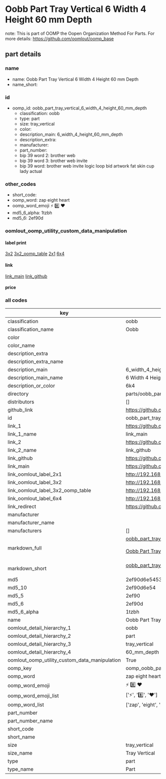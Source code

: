 # Oobb Part Tray Vertical 6 Width 4 Height 60 mm Depth  

note: This is part of OOMP the Oopen Organization Method For Parts. For more details: https://github.com/oomlout/oomp_base

##  part details
  







### name
* name: Oobb Part Tray Vertical 6 Width 4 Height 60 mm Depth
* name_short: 
### id
* oomp_id: oobb_part_tray_vertical_6_width_4_height_60_mm_depth
  * classification: oobb
  * type: part
  * size: tray_vertical
  * color: 
  * description_main: 6_width_4_height_60_mm_depth
  * description_extra: 
  * manufacturer: 
  * part_number: 
  * bip 39 word 2: brother web
  * bip 39 word 3: brother web invite
  * bip 39 word: brother web invite logic loop bid artwork fat skin cup lady actual

### other_codes
* short_code: 
* oomp_word: zap eight heart
* oomp_word_emoji :zap: :eight: :heart:
* md5_6_alpha: 1tzbh
* md5_6: 2ef90d






### oomlout_oomp_utility_custom_data_manipulation
#### label print
[3x2](http://192.168.1.245:1112/?label=oomp%201tzbh)
[3x2_oomp_table](http://192.168.1.108:1112/?label=oomp%201tzbh)
[2x1](http://192.168.1.242:1112/?label=oomp%201tzbh)
[6x4](http://192.168.1.55:1112/?label=oomp%201tzbh)    

#### link

[link_main](https://github.com/oomlout/oomlout_oomp_version_1_messy/tree/main/parts/oobb_part_tray_vertical_6_width_4_height_60_mm_depth) [link_github](https://github.com/oomlout/oomlout_oomp_version_1_messy/tree/main/parts/oobb_part_tray_vertical_6_width_4_height_60_mm_depth)                             

#### price







### all codes 
| key | value |  
| --- | --- |  
| classification | oobb |  
| classification_name | Oobb |  
| color |  |  
| color_name |  |  
| description_extra |  |  
| description_extra_name |  |  
| description_main | 6_width_4_height_60_mm_depth |  
| description_main_name | 6 Width 4 Height 60 mm Depth |  
| description_or_color | 6k4 |  
| directory | parts/oobb_part_tray_vertical_6_width_4_height_60_mm_depth |  
| distributors | [] |  
| github_link | https://github.com/oomlout/oomlout_oomp_part_src/tree/main/parts/oobb_part_tray_vertical_6_width_4_height_60_mm_depth |  
| id | oobb_part_tray_vertical_6_width_4_height_60_mm_depth |  
| link_1 | https://github.com/oomlout/oomlout_oomp_version_1_messy/tree/main/parts/oobb_part_tray_vertical_6_width_4_height_60_mm_depth |  
| link_1_name | link_main |  
| link_2 | https://github.com/oomlout/oomlout_oomp_version_1_messy/tree/main/parts/oobb_part_tray_vertical_6_width_4_height_60_mm_depth |  
| link_2_name | link_github |  
| link_github | https://github.com/oomlout/oomlout_oomp_version_1_messy/tree/main/parts/oobb_part_tray_vertical_6_width_4_height_60_mm_depth |  
| link_main | https://github.com/oomlout/oomlout_oomp_version_1_messy/tree/main/parts/oobb_part_tray_vertical_6_width_4_height_60_mm_depth |  
| link_oomlout_label_2x1 | http://192.168.1.242:1112/?label=oomp%201tzbh |  
| link_oomlout_label_3x2 | http://192.168.1.245:1112/?label=oomp%201tzbh |  
| link_oomlout_label_3x2_oomp_table | http://192.168.1.108:1112/?label=oomp%201tzbh |  
| link_oomlout_label_6x4 | http://192.168.1.55:1112/?label=oomp%201tzbh |  
| link_redirect | https://github.com/oomlout/oomlout_oomp_version_1_messy/tree/main/parts/oobb_part_tray_vertical_6_width_4_height_60_mm_depth |  
| manufacturer |  |  
| manufacturer_name |  |  
| manufacturers | [] |  
| markdown_full | [oobb_part_tray_vertical_6_width_4_height_60_mm_depth](none)<br>[](none)<br>[Oobb Part Tray Vertical 6 Width 4 Height 60 Mm Depth](none)<br><br> |  
| markdown_short | [oobb_part_tray_vertical_6_width_4_height_60_mm_depth](none)<br><br> |  
| md5 | 2ef90d6e545361a45841f838ec3e30e7 |  
| md5_10 | 2ef90d6e54 |  
| md5_5 | 2ef90 |  
| md5_6 | 2ef90d |  
| md5_6_alpha | 1tzbh |  
| name | Oobb Part Tray Vertical 6 Width 4 Height 60 mm Depth |  
| oomlout_detail_hierarchy_1 | oobb |  
| oomlout_detail_hierarchy_2 | part |  
| oomlout_detail_hierarchy_3 | tray_vertical |  
| oomlout_detail_hierarchy_4 | 60_mm_depth |  
| oomlout_oomp_utility_custom_data_manipulation | True |  
| oomp_key | oomp_oobb_part_tray_vertical_6_width_4_height_60_mm_depth |  
| oomp_word | zap eight heart |  
| oomp_word_emoji | :zap: :eight: :heart: |  
| oomp_word_emoji_list | [':zap:', ':eight:', ':heart:'] |  
| oomp_word_list | ['zap', 'eight', 'heart'] |  
| part_number |  |  
| part_number_name |  |  
| short_code |  |  
| short_name |  |  
| size | tray_vertical |  
| size_name | Tray Vertical |  
| type | part |  
| type_name | Part |  
